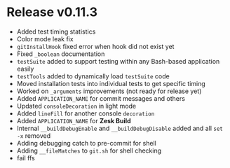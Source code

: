 # Release v0.11.3

- Added test timing statistics
- Color mode leak fix
- `gitInstallHook` fixed error when hook did not exist yet
- Fixed `_boolean` documentation
- `testSuite` added to support testing within any Bash-based application easily
- `testTools` added to dynamically load `testSuite` code
- Moved installation tests into individual tests to get specific timing
- Worked on `_arguments` improvements (not ready for release yet)
- Added `APPLICATION_NAME` for commit messages and others
- Updated `consoleDecoration` in light mode
- Added `lineFill` for another console `decoration`
- Added `APPLICATION_NAME` for **Zesk Build**
- Internal `__buildDebugEnable` and `__buildDebugDisable` added and all `set -x` removed
- Adding debugging catch to pre-commit for shell
- Adding `__fileMatches` to `git.sh` for shell checking
- fail ffs
